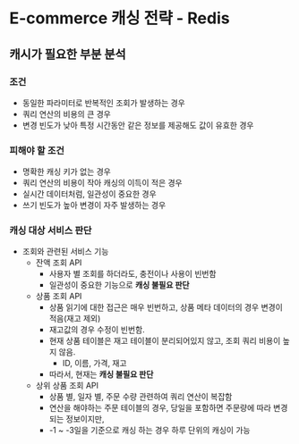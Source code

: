 # E-commerce 캐싱 전략 - Redis 

## 캐시가 필요한 부분 분석

### 조건

- 동일한 파라미터로 반복적인 조회가 발생하는 경우
- 쿼리 연산의 비용의 큰 경우
- 변경 빈도가 낮아 특정 시간동안 같은 정보를 제공해도 값이 유효한 경우

### 피해야 할 조건

- 명확한 캐싱 키가 없는 경우
- 쿼리 연산의 비용이 작아 캐싱의 이득이 적은 경우
- 실시간 데이터처럼, 일관성이 중요한 경우
- 쓰기 빈도가 높아 변경이 자주 발생하는 경우

### 캐싱 대상 서비스 판단

- 조회와 관련된 서비스 기능
  - 잔액 조회 API 
    - 사용자 별 조회를 하더라도, 충전이나 사용이 빈번함
    - 일관성이 중요한 기능으로 **캐싱 불필요 판단**
  - 상품 조회 API
    - 상품 읽기에 대한 접근은 매우 빈번하고, 상품 메타 데이터의 경우 변경이 적음(재고 제외)
    - 재고값의 경우 수정이 빈번함.
    - 현재 상품 테이블은 재고 테이블이 분리되어있지 않고, 조회 쿼리 비용이 높지 않음.
      - ID, 이름, 가격, 재고 
    - 따라서, 현재는 **캐싱 불필요 판단**
  - 상위 상품 조회 API
    - 상품 별, 일자 별, 주문 수량 관련하여 쿼리 연산이 복잡함
    - 연산을 해야하는 주문 테이블의 경우, 당일을 포함하면 주문량에 따라 변경되는 정보이지만,
    - -1 ~ -3일을 기준으로 캐싱 하는 경우 하루 단위의 캐싱이 가능

## 